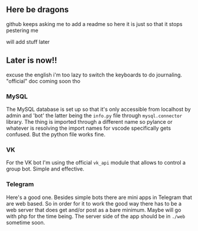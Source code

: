## Here be dragons

github keeps asking me to add a readme so here it is just so that it stops pestering me

will add stuff later

## Later is now!!

excuse the english i'm too lazy to switch the keyboards to do journaling. "official" doc coming soon tho

### MySQL

The MySQL database is set up so that it's only accessible from localhost by admin and 'bot' the latter being the `info.py` file through `mysql.connector` library. The thing is imported through a different name so pylance or whatever is resolving the import names for vscode specifically gets confused. But the python file works fine.

### VK 

For the VK bot I'm using the official `vk_api` module that allows to control a group bot. Simple and effective.

### Telegram

Here's a good one. Besides simple bots there are mini apps in Telegram that are web based. So in order for it to work the good way there has to be a web server that does get and/or post as a bare minimum. Maybe will go with php for the time being. The server side of the app should be in `./web` sometime soon.